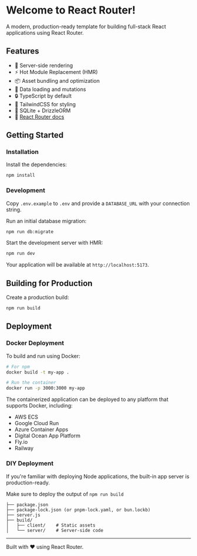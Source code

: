 # Welcome to React Router!

A modern, production-ready template for building full-stack React applications using React Router.

## Features

- 🚀 Server-side rendering
- ⚡️ Hot Module Replacement (HMR)
- 📦 Asset bundling and optimization
- 🔄 Data loading and mutations
- 🔒 TypeScript by default
- 🎉 TailwindCSS for styling
- 💾 SQLite + DrizzleORM
- 📖 [React Router docs](https://reactrouter.com/)

## Getting Started

### Installation

Install the dependencies:

```bash
npm install
```

### Development

Copy `.env.example` to `.env` and provide a `DATABASE_URL` with your connection string.

Run an initial database migration:

```bash
npm run db:migrate
```

Start the development server with HMR:

```bash
npm run dev
```

Your application will be available at `http://localhost:5173`.

## Building for Production

Create a production build:

```bash
npm run build
```

## Deployment

### Docker Deployment

To build and run using Docker:

```bash
# For npm
docker build -t my-app .

# Run the container
docker run -p 3000:3000 my-app
```

The containerized application can be deployed to any platform that supports Docker, including:

- AWS ECS
- Google Cloud Run
- Azure Container Apps
- Digital Ocean App Platform
- Fly.io
- Railway

### DIY Deployment

If you're familiar with deploying Node applications, the built-in app server is production-ready.

Make sure to deploy the output of `npm run build`

```
├── package.json
├── package-lock.json (or pnpm-lock.yaml, or bun.lockb)
├── server.js
├── build/
│   ├── client/    # Static assets
│   └── server/    # Server-side code
```

---

Built with ❤️ using React Router.
